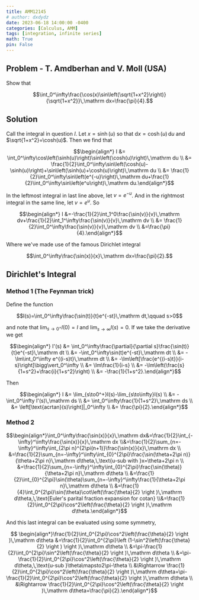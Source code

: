 ```yaml
---
title: AMM12145
# author: dxdydz
date: 2023-06-18 14:00:00 -0400
categories: [Calculus, AMM]
tags: [integration, infinite series]
math: True
pin: False
---
```


## Problem - T. Amdberhan and V. Moll (USA)

Show that

$$\int_0^\infty\frac{\cos(x)\sin\left(\sqrt{1+x^2}\right)}{\sqrt{1+x^2}}\,\mathrm dx=\frac{\pi}{4}.$$

## Solution

Call the integral in question $I$. Let $x=\sinh(u)$ so that $\mathrm dx=\cosh(u)\,\mathrm du$ and $\sqrt{1+x^2}=\cosh(u)$. Then we find that

$$\begin{align*}    I &= \int_0^\infty\cos\left(\sinh(u)\right)\sin\left(\cosh(u)\right)\,\mathrm du \\      &= \frac{1}{2}\int_0^\infty\sin\left(\cosh(u)-\sinh(u)\right)+\sin\left(\sinh(u)+\cosh(u)\right)\,\mathrm du \\      &= \frac{1}{2}\int_0^\infty\sin\left(e^{-u}\right)\,\mathrm du+\frac{1}{2}\int_0^\infty\sin\left(e^u\right)\,\mathrm du.\end{align*}$$

In the leftmost integral in last line above, let $v=e^{-u}$. And in the rightmost integral in the same line, let $v=e^u.$ So

$$\begin{align*}    I &=-\frac{1}{2}\int_1^0\frac{\sin(v)}{v}\,\mathrm dv+\frac{1}{2}\int_1^\infty\frac{\sin(v)}{v}\,\mathrm dv \\      &= \frac{1}{2}\int_0^\infty\frac{\sin(v)}{v}\,\mathrm dv \\      &=\frac{\pi}{4}.\end{align*}$$

Where we've made use of the famous Dirichlet integral

$$\int_0^\infty\frac{\sin(x)}{x}\,\mathrm dx=\frac{\pi}{2}.$$

## Dirichlet's Integral

### Method 1 (The Feynman trick)

Define the function

$$I(s)=\int_0^\infty\frac{\sin(t)}{t}e^{-st}\,\mathrm dt,\qquad s>0$$

and note that $\lim_{s\to0^+}I(0)=I$ and $\lim_{s\to\infty}I(s)=0.$ If we take the derivative we get

$$\begin{align*}    I'(s) &= \int_0^\infty\frac{\partial}{\partial s}\frac{\sin(t)}{t}e^{-st}\,\mathrm dt \\          &= -\int_0^\infty\sin(t)e^{-st}\,\mathrm dt \\          &= -\Im\int_0^\infty e^{(i-s)t}\,\mathrm dt \\          &= -\Im\left[\frac{e^{(i-s)t}}{i-s}\right]\bigg\vert_0^\infty \\          &= \Im\frac{1}{i-s} \\          &= -\Im\left(\frac{s}{1+s^2}+\frac{i}{1+s^2}\right) \\          &= -\frac{1}{1+s^2}.\end{align*}$$

Then

$$\begin{align*}    I &= \lim_{s\to0^+}I(s)-\lim_{s\to\infty}I(s) \\      &= -\int_0^\infty I'(s)\,\mathrm ds \\      &= \int_0^\infty\frac{1}{1+s^2}\,\mathrm ds \\      &= \left[\text{acrtan}(s)\right]|_0^\infty \\      &= \frac{\pi}{2}.\end{align*}$$

### Method 2

$$\begin{align*}\int_0^\infty\frac{\sin(x)}{x}\,\mathrm dx&=\frac{1}{2}\int_{-\infty}^\infty\frac{\sin(x)}{x}\,\mathrm dx \\&=\frac{1}{2}\sum_{n=-\infty}^\infty\int_{2\pi n}^{2\pi(n+1)}\frac{\sin(x)}{x}\,\mathrm dx \\  &=\frac{1}{2}\sum_{n=-\infty}^\infty\int_{0}^{2\pi}\frac{\sin(\theta+2\pi n)}{\theta+2\pi n}\,\mathrm d\theta,\,\text{u-sub with }x=\theta+2\pi n \\  &=\frac{1}{2}\sum_{n=-\infty}^\infty\int_{0}^{2\pi}\frac{\sin(\theta)}{\theta+2\pi n}\,\mathrm d\theta \\  &=\frac{1}{2}\int_{0}^{2\pi}\sin(\theta)\sum_{n=-\infty}^\infty\frac{1}{\theta+2\pi n}\,\mathrm d\theta \\ &=\frac{1}{4}\int_0^{2\pi}\sin(\theta)\cot\left(\frac{\theta}{2} \right )\,\mathrm d\theta,\,\text{Euler's parital fraction expansion for cotan} \\&=\frac{1}{2}\int_0^{2\pi}\cos^2\left(\frac{\theta}{2} \right )\,\mathrm d\theta.\end{align*}$$

And this last integral can be evaluated using some symmetry,

$$    \begin{align*}\frac{1}{2}\int_0^{2\pi}\cos^2\left(\frac{\theta}{2} \right )\,\mathrm d\theta &=\frac{1}{2}\int_0^{2\pi}\left (1-\sin^2\left(\frac{\theta}{2} \right )  \right )\,\mathrm d\theta \\     &=\pi-\frac{1}{2}\int_0^{2\pi}\sin^2\left(\frac{\theta}{2} \right )\,\mathrm d\theta \\      &=\pi-\frac{1}{2}\int_0^{2\pi}\cos^2\left(\frac{\theta}{2} \right )\,\mathrm d\theta,\,\text{u-sub }\theta\mapsto2\pi-\theta \\      &\Rightarrow \frac{1}{2}\int_0^{2\pi}\cos^2\left(\frac{\theta}{2} \right )\,\mathrm d\theta=\pi-\frac{1}{2}\int_0^{2\pi}\cos^2\left(\frac{\theta}{2} \right )\,\mathrm d\theta \\      &\Rightarrow \frac{1}{2}\int_0^{2\pi}\cos^2\left(\frac{\theta}{2} \right )\,\mathrm d\theta=\frac{\pi}{2}.\end{align*}$$